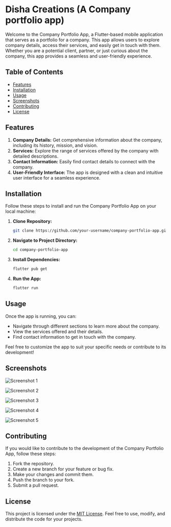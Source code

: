 # Disha Creations (A Company portfolio app)

Welcome to the Company Portfolio App, a Flutter-based mobile application that serves as a portfolio for a company. This app allows users to explore company details, access their services, and easily get in touch with them. Whether you are a potential client, partner, or just curious about the company, this app provides a seamless and user-friendly experience.

## Table of Contents

- [Features](#features)
- [Installation](#installation)
- [Usage](#usage)
- [Screenshots](#screenshots)
- [Contributing](#contributing)
- [License](#license)

## Features

1. **Company Details:** Get comprehensive information about the company, including its history, mission, and vision.
2. **Services:** Explore the range of services offered by the company with detailed descriptions.
3. **Contact Information:** Easily find contact details to connect with the company.
4. **User-Friendly Interface:** The app is designed with a clean and intuitive user interface for a seamless experience.

## Installation

Follow these steps to install and run the Company Portfolio App on your local machine:

1. **Clone Repository:**
   ```bash
   git clone https://github.com/your-username/company-portfolio-app.git
   ```

2. **Navigate to Project Directory:**
   ```bash
   cd company-portfolio-app
   ```

3. **Install Dependencies:**
   ```bash
   flutter pub get
   ```

4. **Run the App:**
   ```bash
   flutter run
   ```

## Usage

Once the app is running, you can:

- Navigate through different sections to learn more about the company.
- View the services offered and their details.
- Find contact information to get in touch with the company.

Feel free to customize the app to suit your specific needs or contribute to its development!

## Screenshots

![Screenshot 1](/Screenshots/S1.png)

![Screenshot 2](/Screenshots/S2.png)

![Screenshot 3](/Screenshots/S3.png)

![Screenshot 4](/Screenshots/S4.png)

![Screenshot 5](/Screenshots/S5.png)

## Contributing

If you would like to contribute to the development of the Company Portfolio App, follow these steps:

1. Fork the repository.
2. Create a new branch for your feature or bug fix.
3. Make your changes and commit them.
4. Push the branch to your fork.
5. Submit a pull request.

## License

This project is licensed under the [MIT License](LICENSE). Feel free to use, modify, and distribute the code for your projects.